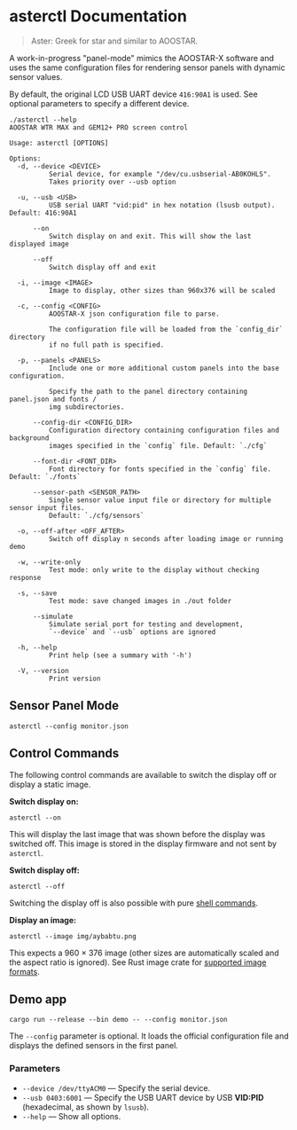 # asterctl Documentation

> Aster: Greek for star and similar to AOOSTAR.

A work-in-progress "panel-mode" mimics the AOOSTAR-X software and uses the same configuration files for rendering sensor
panels with dynamic sensor values.

By default, the original LCD USB UART device `416:90A1` is used. See optional parameters to specify a different device.

```
./asterctl --help
AOOSTAR WTR MAX and GEM12+ PRO screen control

Usage: asterctl [OPTIONS]

Options:
  -d, --device <DEVICE>
          Serial device, for example "/dev/cu.usbserial-AB0KOHLS".
          Takes priority over --usb option

  -u, --usb <USB>
          USB serial UART "vid:pid" in hex notation (lsusb output). Default: 416:90A1

      --on
          Switch display on and exit. This will show the last displayed image

      --off
          Switch display off and exit

  -i, --image <IMAGE>
          Image to display, other sizes than 960x376 will be scaled

  -c, --config <CONFIG>
          AOOSTAR-X json configuration file to parse.
          
          The configuration file will be loaded from the `config_dir` directory
          if no full path is specified.

  -p, --panels <PANELS>
          Include one or more additional custom panels into the base configuration.
          
          Specify the path to the panel directory containing panel.json and fonts /
          img subdirectories.

      --config-dir <CONFIG_DIR>
          Configuration directory containing configuration files and background
          images specified in the `config` file. Default: `./cfg`

      --font-dir <FONT_DIR>
          Font directory for fonts specified in the `config` file. Default: `./fonts`

      --sensor-path <SENSOR_PATH>
          Single sensor value input file or directory for multiple sensor input files.
          Default: `./cfg/sensors`

  -o, --off-after <OFF_AFTER>
          Switch off display n seconds after loading image or running demo

  -w, --write-only
          Test mode: only write to the display without checking response

  -s, --save
          Test mode: save changed images in ./out folder

      --simulate
          Simulate serial port for testing and development,
          `--device` and `--usb` options are ignored

  -h, --help
          Print help (see a summary with '-h')

  -V, --version
          Print version
```

## Sensor Panel Mode

```shell
asterctl --config monitor.json
```

## Control Commands

The following control commands are available to switch the display off or display a static image.

**Switch display on:**

```shell
asterctl --on
```
This will display the last image that was shown before the display was switched off.
This image is stored in the display firmware and not sent by `asterctl`.

**Switch display off:**

```shell
asterctl --off
```

Switching the display off is also possible with pure [shell commands](shell_commands.md).

**Display an image:**

```shell
asterctl --image img/aybabtu.png
```

This expects a 960 × 376 image (other sizes are automatically scaled and the aspect ratio is ignored).
See Rust image crate for [supported image formats](https://github.com/image-rs/image?tab=readme-ov-file#supported-image-formats).

## Demo app

```shell
cargo run --release --bin demo -- --config monitor.json
```

The `--config` parameter is optional. It loads the official configuration file and displays the defined sensors in the
first panel.

### Parameters

- `--device /dev/ttyACM0` — Specify the serial device.
- `--usb 0403:6001` — Specify the USB UART device by USB **VID:PID** (hexadecimal, as shown by `lsusb`).
- `--help` — Show all options.

